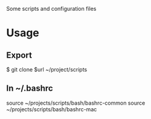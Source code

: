 Some scripts and configuration files

# Usage

## Export

$ git clone $url ~/project/scripts

## In ~/.bashrc

source ~/projects/scripts/bash/bashrc-common
source ~/projects/scripts/bash/bashrc-mac
